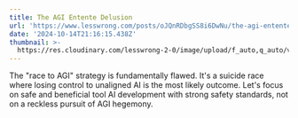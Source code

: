 ```yaml
---
title: The AGI Entente Delusion
url: 'https://www.lesswrong.com/posts/oJQnRDbgSS8i6DwNu/the-agi-entente-delusion'
date: '2024-10-14T21:16:15.438Z'
thumbnail: >-
  https://res.cloudinary.com/lesswrong-2-0/image/upload/f_auto,q_auto/v1/mirroredImages/oJQnRDbgSS8i6DwNu/vphtkhjlmousen2syucd
---
```

The "race to AGI" strategy is fundamentally flawed. It's a suicide race where losing control to unaligned AI is the most likely outcome. Let's focus on safe and beneficial tool AI development with strong safety standards, not on a reckless pursuit of AGI hegemony.
